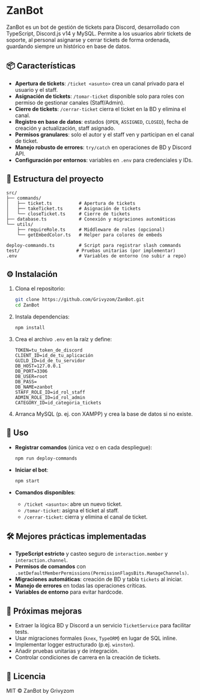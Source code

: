 # ZanBot

ZanBot es un bot de gestión de tickets para Discord, desarrollado con TypeScript, Discord.js v14 y MySQL. Permite a los usuarios abrir tickets de soporte, al personal asignarse y cerrar tickets de forma ordenada, guardando siempre un histórico en base de datos.

## 📦 Características

* **Apertura de tickets**: `/ticket <asunto>` crea un canal privado para el usuario y el staff.
* **Asignación de tickets**: `/tomar-ticket` disponible solo para roles con permiso de gestionar canales (Staff/Admin).
* **Cierre de tickets**: `/cerrar-ticket` cierra el ticket en la BD y elimina el canal.
* **Registro en base de datos**: estados (`OPEN`, `ASSIGNED`, `CLOSED`), fecha de creación y actualización, staff asignado.
* **Permisos granulares**: solo el autor y el staff ven y participan en el canal de ticket.
* **Manejo robusto de errores**: `try/catch` en operaciones de BD y Discord API.
* **Configuración por entornos**: variables en `.env` para credenciales y IDs.

## 📂 Estructura del proyecto

```
src/
├── commands/
│   ├── ticket.ts          # Apertura de tickets
│   ├── takeTicket.ts      # Asignación de tickets
│   └── closeTicket.ts     # Cierre de tickets
├── database.ts            # Conexión y migraciones automáticas
└── utils/
    ├── requireRole.ts     # Middleware de roles (opcional)
    └── getEmbedColor.ts   # Helper para colores de embeds

deploy-commands.ts         # Script para registrar slash commands
test/                     # Pruebas unitarias (por implementar)
.env                       # Variables de entorno (no subir a repo)
```

## ⚙️ Instalación

1. Clona el repositorio:

   ```bash
   git clone https://github.com/Grivyzom/ZanBot.git
   cd ZanBot
   ```
2. Instala dependencias:

   ```bash
   npm install
   ```
3. Crea el archivo `.env` en la raíz y define:

   ```env
   TOKEN=tu_token_de_discord
   CLIENT_ID=id_de_tu_aplicación
   GUILD_ID=id_de_tu_servidor
   DB_HOST=127.0.0.1
   DB_PORT=3306
   DB_USER=root
   DB_PASS=
   DB_NAME=zanbot
   STAFF_ROLE_ID=id_rol_staff
   ADMIN_ROLE_ID=id_rol_admin
   CATEGORY_ID=id_categoria_tickets
   ```
4. Arranca MySQL (p. ej. con XAMPP) y crea la base de datos si no existe.

## 🚀 Uso

* **Registrar comandos** (única vez o en cada despliegue):

  ```bash
  npm run deploy-commands
  ```
* **Iniciar el bot**:

  ```bash
  npm start
  ```
* **Comandos disponibles**:

  * `/ticket <asunto>`: abre un nuevo ticket.
  * `/tomar-ticket`: asigna el ticket al staff.
  * `/cerrar-ticket`: cierra y elimina el canal de ticket.

## 🛠️ Mejores prácticas implementadas

* **TypeScript estricto** y casteo seguro de `interaction.member` y `interaction.channel`.
* **Permisos de comandos** con `.setDefaultMemberPermissions(PermissionFlagsBits.ManageChannels)`.
* **Migraciones automáticas**: creación de BD y tabla `tickets` al iniciar.
* **Manejo de errores** en todas las operaciones críticas.
* **Variables de entorno** para evitar hardcode.

## 🔮 Próximas mejoras

* Extraer la lógica BD y Discord a un servicio `TicketService` para facilitar tests.
* Usar migraciones formales (`knex`, `TypeORM`) en lugar de SQL inline.
* Implementar logger estructurado (p.ej. `winston`).
* Añadir pruebas unitarias y de integración.
* Controlar condiciones de carrera en la creación de tickets.

## 📄 Licencia

MIT © ZanBot by Grivyzom
